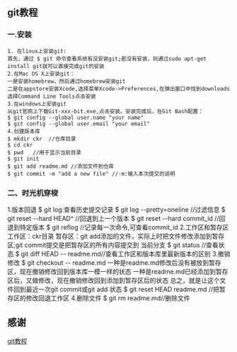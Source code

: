 ## git教程
### 一.安装
    1. 在linux上安装git:  
    首先，通过 $ git 命令查看系统有没安装git;若没有安装，则通过sudo apt-get install git就可以直接完成git的安装
    2.在Mac OS X上安装git：  
    一是安装homebrew，然后通过homebrew安装git  
    二是在appstore安装Xcode,选择菜单Xcode->Preferences,在弹出窗口中找到downloads选择Command Line Tools点击安装  
    3.在windows上安装git  
    从git官网上下载Git-xxx-bit.exe,点击安装。安装完成后，在Git Bash配置：  
    $ git config --global user.name "your name"  
    $ git config --global user.email "your email"  
    4.创建版本库  
    $ mkdir ckr  //仓库目录  
    $ cd ckr  
    $ pwd   //用于显示当前目录  
    $ git init   
    $ git add readme.md //添加文件到仓库  
    $ git commit -m "add a new file" //-m:输入本次提交的说明  

### 二、时光机穿梭
1.版本回退
$ git log:查看历史提交记录
$ git log --pretty=oneline //过滤信息
$ git reset --hard HEAD^  //回退到上一个版本
$ git reset --hard commit_id   //回退到特定版本
$ git reflog //记录每一次命令,可查看commit_id
2.工作区和暂存区
工作区：ckr目录
暂存区：git add添加的文件，实际上时把文件修改添加到暂存区;git commit提交是把暂存区的所有内容提交到
当前分支
$ git status  //查看状态
$ git diff HEAD -- readme.md//查看工作区和版本库里最新版本的区别
3.撤销修改
$ git checkout -- readme.md
一种是readme.md修改后没有被放到暂存区，现在撤销修改回到版本库一模一样的状态
一种是readme.md已经添加到暂存区后，又做修改，现在撤销修改回到添加到暂存区后的状态
总之，就是让这个文件回到最近一次git commit或git add 状态
$ git reset HEAD readme.md //把暂存区的修改回退工作区
4.删除文件
$ git rm readme.md//删除文件



## 感谢
[git教程](https://www.liaoxuefeng.com/wiki/0013739516305929606dd18361248578c67b8067c8c017b000)
